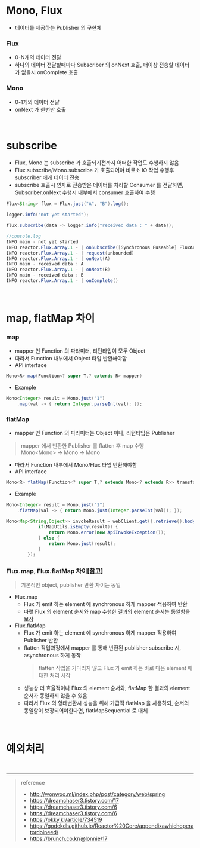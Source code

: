 # Mono, Flux
* 데이터를 제공하는 Publisher 의 구현체

### Flux
* 0-N개의 데이터 전달
* 하나의 데이터 전달할때마다 Subscriber 의 onNext 호출, 더이상 전송할 데이터가 없을시 onComplete 호출

### Mono
* 0-1개의 데이터 전달
* onNext 가 한번만 호출

<br>

# subscribe
* Flux, Mono 는 subscribe 가 호출되기전까지 어떠한 작업도 수행하지 않음
* Flux.subscribe/Mono.subscribe 가 호출되어야 비로소 IO 작업 수행후 subscriber 에게 데이터 전송
* subscribe 호출시 인자로 전송받은 데이터를 처리할 Consumer 를 전달하면, Subscriber.onNext 수행시 내부에서 consumer 호출하여 수행
```java
Flux<String> flux = Flux.just("A", "B").log();

logger.info("not yet started");

flux.subscribe(data -> logger.info("received data : " + data));
```
```java
//console.log
INFO main - not yet started
INFO reactor.Flux.Array.1 - | onSubscribe([Synchronous Fuseable] FluxArray.ArraySubscription)
INFO reactor.Flux.Array.1 - | request(unbounded)
INFO reactor.Flux.Array.1 - | onNext(A)
INFO main - received data : A
INFO reactor.Flux.Array.1 - | onNext(B)
INFO main - received data : B
INFO reactor.Flux.Array.1 - | onComplete()
```

<br>

# map, flatMap 차이
### map
* mapper 인 Function 의 파라미터, 리턴타입이 모두 Object
* 따라서 Function 내부에서 Object 타입 반환해야함
* API interface
```java
Mono<R> map(Function<? super T,? extends R> mapper)
```
* Example
```java
Mono<Integer> result = Mono.just("1")
	.map(val -> { return Integer.parseInt(val); });
```

### flatMap
* mapper 인 Function 의 파라미터는 Object 이나, 리턴타입은 Publisher
> mapper 에서 반환한 Publisher 를 flatten 후 map 수행 <br>
> Mono<Mono<String>> -> Mono<String> -> Mono<Integer> 
* 따라서 Function 내부에서 Mono/Flux 타입 반환해야함
* API interface
```java
Mono<R> flatMap(Function<? super T,? extends Mono<? extends R>> transformer)
```
* Example
```java
Mono<Integer> result = Mono.just("1")
   	.flatMap(val -> { return Mono.just(Integer.parseInt(val)); });
```
```java
Mono<Map<String,Object>> invokeResult = webClient.get().retrieve().bodyToMono(Map.class).flatMap(result -> {
   			if(MapUtils.isEmpty(result)) {
   				return Mono.error(new ApiInvokeException());
   			} else {
   				return Mono.just(result);
   			}
   		});
```

### Flux.map, Flux.flatMap 차이[[참고]](https://www.baeldung.com/java-reactor-map-flatmap)
> 기본적인 object, publisher 반환 차이는 동일
* Flux.map
	* Flux 가 emit 하는 element 에 synchronous 하게 mapper 적용하여 반환
	* 따럿 Flux 의 element 순서와 map 수행한 결과의 element 순서는 동일함을 보장
* Flux.flatMap
	* Flux 가 emit 하는 element 에 synchronous 하게 mapper 적용하여 Publisher 반환
	* flatten 작업과정에서 mapper 를 통해 반환된 publisher subscribe 시, asynchronous 하게 동작
		> flatten 작업을 기다리지 않고 Flux 가 emit 하는 바로 다음 element 에 대한 처리 시작
	* 성능상 더 효율적이나 Flux 의 element 순서와, flatMap 한 결과의 element 순서가 동일하지 않을 수 있음
	* 따라서 Flux 의 형태변환시 성능을 위해 가급적 flatMap 을 사용하되, 순서의 동일함이 보장되어야한다면, flatMapSequential 로 대체

<br>

# 예외처리



<br>

***
> reference
> * http://wonwoo.ml/index.php/post/category/web/spring
> * https://dreamchaser3.tistory.com/17
> * https://dreamchaser3.tistory.com/6
> * https://dreamchaser3.tistory.com/6
> * https://okky.kr/article/734519
> * https://godekdls.github.io/Reactor%20Core/appendixawhichoperatordoineed/
> * https://brunch.co.kr/@lonnie/17